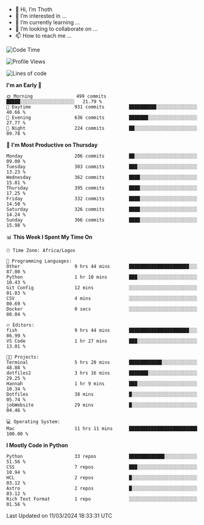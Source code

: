 <!---
thoth2357/thoth2357 is a ✨ special ✨ repository because its `README.md` (this file) appears on your GitHub profile.
You can click the Preview link to take a look at your changes.
--->

- 👋 Hi, I’m Thoth
- 👀 I’m interested in ...
- 🌱 I’m currently learning ...
- 💞️ I’m looking to collaborate on ...
- 📫 How to reach me ...




<!--START_SECTION:waka-->
![Code Time](http://img.shields.io/badge/Code%20Time-2%2C777%20hrs%2059%20mins-blue)

![Profile Views](http://img.shields.io/badge/Profile%20Views-0-blue)

![Lines of code](https://img.shields.io/badge/From%20Hello%20World%20I%27ve%20Written-31.0%20million%20lines%20of%20code-blue)

**I'm an Early 🐤** 

```text
🌞 Morning                499 commits         █████░░░░░░░░░░░░░░░░░░░░   21.79 % 
🌆 Daytime                931 commits         ██████████░░░░░░░░░░░░░░░   40.66 % 
🌃 Evening                636 commits         ███████░░░░░░░░░░░░░░░░░░   27.77 % 
🌙 Night                  224 commits         ██░░░░░░░░░░░░░░░░░░░░░░░   09.78 % 
```
📅 **I'm Most Productive on Thursday** 

```text
Monday                   206 commits         ██░░░░░░░░░░░░░░░░░░░░░░░   09.00 % 
Tuesday                  303 commits         ███░░░░░░░░░░░░░░░░░░░░░░   13.23 % 
Wednesday                362 commits         ████░░░░░░░░░░░░░░░░░░░░░   15.81 % 
Thursday                 395 commits         ████░░░░░░░░░░░░░░░░░░░░░   17.25 % 
Friday                   332 commits         ████░░░░░░░░░░░░░░░░░░░░░   14.50 % 
Saturday                 326 commits         ████░░░░░░░░░░░░░░░░░░░░░   14.24 % 
Sunday                   366 commits         ████░░░░░░░░░░░░░░░░░░░░░   15.98 % 
```


📊 **This Week I Spent My Time On** 

```text
🕑︎ Time Zone: Africa/Lagos

💬 Programming Languages: 
Other                    9 hrs 44 mins       ██████████████████████░░░   87.00 % 
Python                   1 hr 10 mins        ███░░░░░░░░░░░░░░░░░░░░░░   10.43 % 
Git Config               12 mins             ░░░░░░░░░░░░░░░░░░░░░░░░░   01.83 % 
CSV                      4 mins              ░░░░░░░░░░░░░░░░░░░░░░░░░   00.69 % 
Docker                   0 secs              ░░░░░░░░░░░░░░░░░░░░░░░░░   00.04 % 

🔥 Editors: 
fish                     9 hrs 44 mins       ██████████████████████░░░   86.99 % 
VS Code                  1 hr 27 mins        ███░░░░░░░░░░░░░░░░░░░░░░   13.01 % 

🐱‍💻 Projects: 
Terminal                 5 hrs 28 mins       ████████████░░░░░░░░░░░░░   48.88 % 
dotfiles2                3 hrs 16 mins       ███████░░░░░░░░░░░░░░░░░░   29.25 % 
Hannah                   1 hr 9 mins         ███░░░░░░░░░░░░░░░░░░░░░░   10.34 % 
Dotfiles                 38 mins             █░░░░░░░░░░░░░░░░░░░░░░░░   05.74 % 
jobWebsite               29 mins             █░░░░░░░░░░░░░░░░░░░░░░░░   04.46 % 

💻 Operating System: 
Mac                      11 hrs 11 mins      █████████████████████████   100.00 % 
```

**I Mostly Code in Python** 

```text
Python                   33 repos            █████████████░░░░░░░░░░░░   51.56 % 
CSS                      7 repos             ███░░░░░░░░░░░░░░░░░░░░░░   10.94 % 
HCL                      2 repos             █░░░░░░░░░░░░░░░░░░░░░░░░   03.12 % 
Astro                    2 repos             █░░░░░░░░░░░░░░░░░░░░░░░░   03.12 % 
Rich Text Format         1 repo              ░░░░░░░░░░░░░░░░░░░░░░░░░   01.56 % 
```




 Last Updated on 11/03/2024 18:33:31 UTC
<!--END_SECTION:waka-->
<!--![](http://github-profile-summary-cards.vercel.app/api/cards/profile-details?username=thoth2357&theme=2077)

![](http://github-profile-summary-cards.vercel.app/api/cards/stats?username=thoth2357&theme=2077)![](http://github-profile-summary-cards.vercel.app/api/cards/productive-time?username=thoth2357&theme=2077&utcOffset=8) -->
